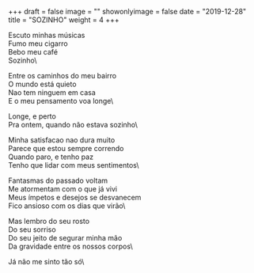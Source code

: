 +++
draft = false
image = ""
showonlyimage = false
date = "2019-12-28"
title = "SOZINHO"
weight = 4
+++

<!--more-->

Escuto minhas músicas\
Fumo meu cigarro\
Bebo meu café\
Sozinho\

Entre os caminhos do meu bairro\
O mundo está quieto\
Nao tem ninguem em casa\
E o meu pensamento voa longe\

Longe, e perto\
Pra ontem, quando não estava sozinho\

Minha satisfacao nao dura muito\
Parece que estou sempre correndo\
Quando paro, e tenho paz\
Tenho que lidar com meus sentimentos\

Fantasmas do passado voltam\
Me atormentam com o que já vivi\
Meus ímpetos e desejos se desvanecem\
Fico ansioso com os dias que virão\

Mas lembro do seu rosto\
Do seu sorriso\
Do seu jeito de segurar minha mão\
Da gravidade entre os nossos corpos\

Já não me sinto tão só\
